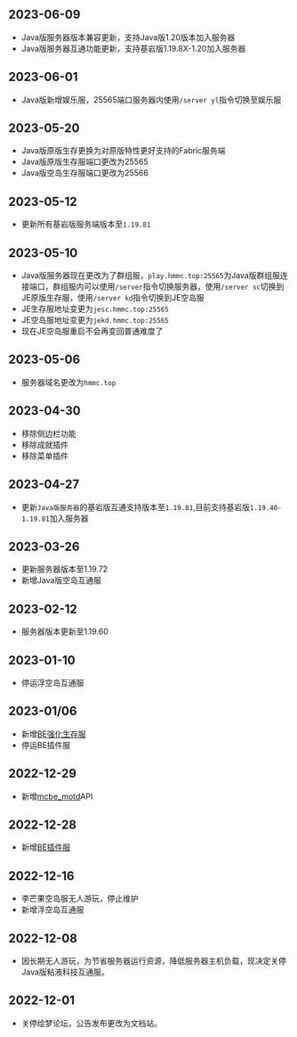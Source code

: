## 2023-06-09
- Java版服务器版本兼容更新，支持Java版1.20版本加入服务器  
- Java版服务器互通功能更新，支持基岩版1.19.8X-1.20加入服务器  

## 2023-06-01
- Java版新增娱乐服，25565端口服务器内使用`/server yl`指令切换至娱乐服

## 2023-05-20
- Java版原版生存更换为对原版特性更好支持的Fabric服务端  
- Java版原版生存服端口更改为25565  
- Java版空岛生存服端口更改为25566

## 2023-05-12
- 更新所有基岩版服务端版本至`1.19.81`

## 2023-05-10
- Java版服务器现在更改为了群组服，`play.hmmc.top:25565`为Java版群组服连接端口，群组服内可以使用`/server`指令切换服务器，使用`/server sc`切换到JE原版生存服，使用`/server kd`指令切换到JE空岛服  
- JE生存服地址变更为`jesc.hmmc.top:25565`  
- JE空岛服地址变更为`jekd.hmmc.top:25565`  
- 现在JE空岛服重启不会再变回普通难度了

## 2023-05-06
- 服务器域名更改为`hmmc.top`

## 2023-04-30
- 移除侧边栏功能
- 移除成就插件
- 移除菜单插件

## 2023-04-27
- 更新`Java版服务器`的基岩版互通支持版本至`1.19.81`,目前支持基岩版`1.19.40-1.19.81`加入服务器

## 2023-03-26
- 更新服务器版本至1.19.72
- 新增Java版空岛互通服

## 2023-02-12
- 服务器版本更新至1.19.60

## 2023-01-10
- 停运浮空岛互通服

## 2023-01/06
- 新增[BE强化生存服](servers/20000)
- 停运BE插件服

## 2022-12-29
- 新增[mcbe_motd](http://play.hmmc.top:2222)API

## 2022-12-28
- 新增[BE插件服](servers/19132)

## 2022-12-16
- 李芒果空岛服无人游玩，停止维护
- 新增浮空岛互通服

## 2022-12-08
- 因长期无人游玩，为节省服务器运行资源，降低服务器主机负载，现决定关停Java版粘液科技互通服。

## 2022-12-01
- 关停绘梦论坛，公告发布更改为文档站。

